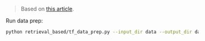 > Based on [this article](http://www.wildml.com/2016/07/deep-learning-for-chatbots-2-retrieval-based-model-tensorflow/).

Run data prep:
``` bash
python retrieval_based/tf_data_prep.py --input_dir data --output_dir data
```
